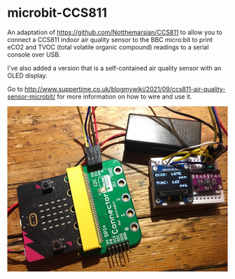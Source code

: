 # microbit-CCS811

An adaptation of https://github.com/Notthemarsian/CCS811 to allow you to connect a CCS811 indoor air quality sensor to the BBC micro:bit to print eCO2 and TVOC (total volatile organic compound) readings to a serial console over USB.

I've also added a version that is a self-contained air quality sensor with an OLED display.

Go to http://www.suppertime.co.uk/blogmywiki/2021/09/ccs811-air-quality-sensor-microbit/ for more information on how to wire and use it.

![micro:bit with air quality sensor and OLED display](https://raw.githubusercontent.com/blogmywiki/microbit-CCS811/main/oled/OLED%20air%20quality%20microbit.JPG)
